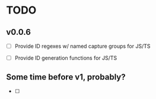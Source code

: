 # TODO

## v0.0.6
- [ ] Provide ID regexes w/ named capture groups for JS/TS
- [ ] Provide ID generation functions for JS/TS


## Some time before v1, probably?
- [ ]